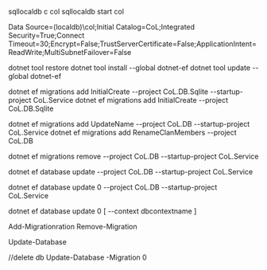 ﻿
sqllocaldb c col
sqllocaldb start col




Data Source=(localdb)\col;Initial Catalog=CoL;Integrated Security=True;Connect Timeout=30;Encrypt=False;TrustServerCertificate=False;ApplicationIntent=ReadWrite;MultiSubnetFailover=False



dotnet tool restore
dotnet tool install --global dotnet-ef
dotnet tool update --global dotnet-ef


dotnet ef migrations add InitialCreate --project CoL.DB.Sqlite --startup-project CoL.Service
dotnet ef migrations add InitialCreate --project CoL.DB.Sqlite

dotnet ef migrations add UpdateName --project CoL.DB --startup-project CoL.Service
dotnet ef migrations add RenameClanMembers --project CoL.DB

dotnet ef migrations remove --project CoL.DB --startup-project CoL.Service


dotnet ef database update --project CoL.DB --startup-project CoL.Service

dotnet ef database update 0 --project CoL.DB --startup-project CoL.Service

dotnet ef database update 0 [ --context dbcontextname ]



Add-Migrationration
Remove-Migration

Update-Database

//delete db
Update-Database -Migration 0
